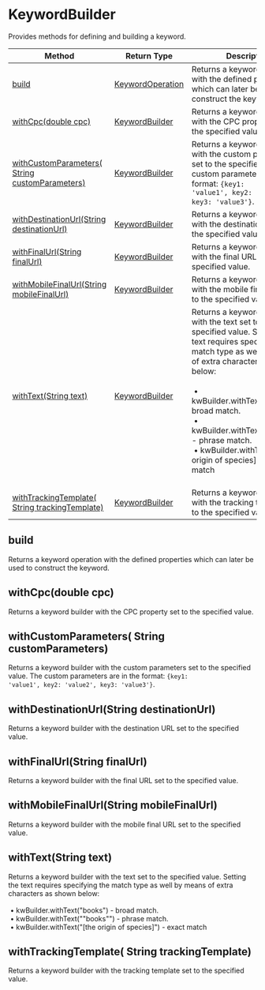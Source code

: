 # KeywordBuilder
Provides methods for defining and building a keyword.

|Method|Return Type|Description|
|-|-|-
[build]("#build")|[KeywordOperation](./KeywordOperation)|Returns a keyword operation with the defined properties which can later be used to construct the keyword.<br />
[withCpc(double cpc)]("#withcpc~double-cpc~")|[KeywordBuilder](./KeywordBuilder)|Returns a keyword builder with the CPC property set to the specified value.<br />
[withCustomParameters( String customParameters)]("#withcustomparameters~-string-customparameters~")|[KeywordBuilder](./KeywordBuilder)|Returns a keyword builder with the custom parameters set to the specified value. The custom parameters are in the format: <code>{key1: 'value1', key2: 'value2', key3: 'value3'}</code>.<br />
[withDestinationUrl(String destinationUrl)]("#withdestinationurl~string-destinationurl~")|[KeywordBuilder](./KeywordBuilder)|Returns a keyword builder with the destination URL set to the specified value.<br />
[withFinalUrl(String finalUrl)]("#withfinalurl~string-finalurl~")|[KeywordBuilder](./KeywordBuilder)|Returns a keyword builder with the final URL set to the specified value.<br />
[withMobileFinalUrl(String mobileFinalUrl)]("#withmobilefinalurl~string-mobilefinalurl~")|[KeywordBuilder](./KeywordBuilder)|Returns a keyword builder with the mobile final URL set to the specified value.<br />
[withText(String text)]("#withtext~string-text~")|[KeywordBuilder](./KeywordBuilder)|Returns a keyword builder with the text set to the specified value. Setting the text requires specifying the match type as well by means of extra characters as shown below:<br /> <br /> &nbsp;•	kwBuilder.withText("books") - broad match.<br /> &nbsp;•	kwBuilder.withText("\"books\"") - phrase match.<br /> &nbsp;•	kwBuilder.withText("[the origin of species]") - exact match<br />        <br />
[withTrackingTemplate( String trackingTemplate)]("#withtrackingtemplate~-string-trackingtemplate~")|[KeywordBuilder](./KeywordBuilder)|Returns a keyword builder with the tracking template set to the specified value.<br />

## <a name="build"></a>build
Returns a keyword operation with the defined properties which can later be used to construct the keyword.


## <a name="withcpc~double-cpc~"></a>withCpc(double cpc)
Returns a keyword builder with the CPC property set to the specified value.


## <a name="withcustomparameters~-string-customparameters~"></a>withCustomParameters( String customParameters)
Returns a keyword builder with the custom parameters set to the specified value. The custom parameters are in the format: <code>{key1: 'value1', key2: 'value2', key3: 'value3'}</code>.


## <a name="withdestinationurl~string-destinationurl~"></a>withDestinationUrl(String destinationUrl)
Returns a keyword builder with the destination URL set to the specified value.


## <a name="withfinalurl~string-finalurl~"></a>withFinalUrl(String finalUrl)
Returns a keyword builder with the final URL set to the specified value.


## <a name="withmobilefinalurl~string-mobilefinalurl~"></a>withMobileFinalUrl(String mobileFinalUrl)
Returns a keyword builder with the mobile final URL set to the specified value.


## <a name="withtext~string-text~"></a>withText(String text)
Returns a keyword builder with the text set to the specified value. Setting the text requires specifying the match type as well by means of extra characters as shown below:<br /> <br /> &nbsp;•	kwBuilder.withText("books") - broad match.<br /> &nbsp;•	kwBuilder.withText("\"books\"") - phrase match.<br /> &nbsp;•	kwBuilder.withText("[the origin of species]") - exact match<br />        


## <a name="withtrackingtemplate~-string-trackingtemplate~"></a>withTrackingTemplate( String trackingTemplate)
Returns a keyword builder with the tracking template set to the specified value.


